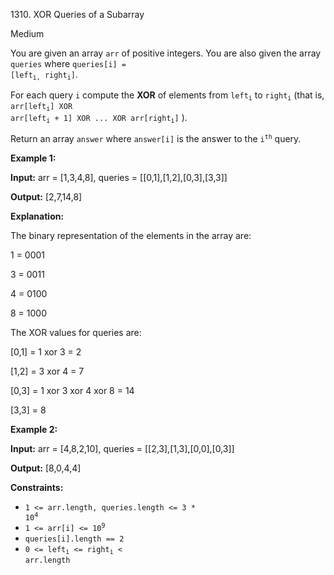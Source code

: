 1310\. XOR Queries of a Subarray

Medium

You are given an array `arr` of positive integers. You are also given the array `queries` where <code>queries[i] = [left<sub>i,</sub> right<sub>i</sub>]</code>.

For each query `i` compute the **XOR** of elements from <code>left<sub>i</sub></code> to <code>right<sub>i</sub></code> (that is, <code>arr[left<sub>i</sub>] XOR arr[left<sub>i</sub> + 1] XOR ... XOR arr[right<sub>i</sub>]</code> ).

Return an array `answer` where `answer[i]` is the answer to the <code>i<sup>th</sup></code> query.

**Example 1:**

**Input:** arr = [1,3,4,8], queries = [[0,1],[1,2],[0,3],[3,3]]

**Output:** [2,7,14,8]

**Explanation:** 

The binary representation of the elements in the array are: 

1 = 0001 

3 = 0011 

4 = 0100 

8 = 1000 

The XOR values for queries are: 

[0,1] = 1 xor 3 = 2 

[1,2] = 3 xor 4 = 7 

[0,3] = 1 xor 3 xor 4 xor 8 = 14 

[3,3] = 8

**Example 2:**

**Input:** arr = [4,8,2,10], queries = [[2,3],[1,3],[0,0],[0,3]]

**Output:** [8,0,4,4]

**Constraints:**

*   <code>1 <= arr.length, queries.length <= 3 * 10<sup>4</sup></code>
*   <code>1 <= arr[i] <= 10<sup>9</sup></code>
*   `queries[i].length == 2`
*   <code>0 <= left<sub>i</sub> <= right<sub>i</sub> < arr.length</code>